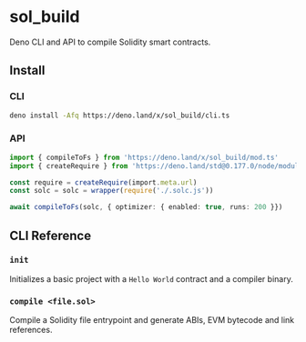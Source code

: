 # sol_build

Deno CLI and API to compile Solidity smart contracts.

## Install

### CLI

```sh
deno install -Afq https://deno.land/x/sol_build/cli.ts
```

### API

```ts
import { compileToFs } from 'https://deno.land/x/sol_build/mod.ts'
import { createRequire } from 'https://deno.land/std@0.177.0/node/module.ts'

const require = createRequire(import.meta.url)
const solc = solc = wrapper(require('./.solc.js'))

await compileToFs(solc, { optimizer: { enabled: true, runs: 200 }})
```

## CLI Reference

### `init`

Initializes a basic project with a `Hello World` contract and a compiler binary.

### `compile <file.sol>`

Compile a Solidity file entrypoint and generate ABIs, EVM bytecode and link
references.

